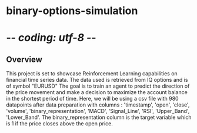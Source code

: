 # binary-options-simulation
# -*- coding: utf-8 -*-

## Overview
This project is set to showcase Reinforcement Learning capabilities on financial time series data.
The data used is retrieved from IQ options and is of symbol "EURUSD"
The goal is to train an agent to predict the direction of the price movement and make a decision to maximize the account balance in the shortest period of time. Here, we will be using a csv file with 980 datapoints after data preparation with columns : 'timestamp', 'open', 'close', 'volume', 'binary_representation', 'MACD', 'Signal_Line', 'RSI', 'Upper_Band', 'Lower_Band'.
The binary_representation column is the target variable which is 1 if the price closes above the open price.

